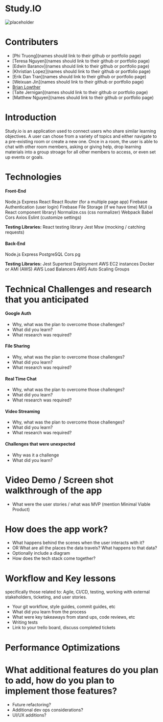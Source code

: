 # Study.IO
![placeholder](https://encrypted-tbn0.gstatic.com/images?q=tbn:ANd9GcTbxuprf521ecjvxLfq-2o92kPAj_5vgtR-Bw&usqp=CAU)
# Contributers

- [Phi Truong](names should link to their github or portfolio page)
- [Teresa Nguyen](names should link to their github or portfolio page)
- [Edwin Baranov](names should link to their github or portfolio page)
- [Khristian Lopez](names should link to their github or portfolio page)
- [Erik Dan Tran](names should link to their github or portfolio page)
- [Weixuan Jin](names should link to their github or portfolio page)
- [Brian Lowther](https://github.com/bLowther)
- [Taite Jernigan](names should link to their github or portfolio page)
- [Matthew Nguyen](names should link to their github or portfolio page)

# Introduction

Study.io is an application used to connect users who share similar learning objectives. A user can chose from a variety of topics and either navigate to a pre-existing room or create a new one. Once in a room, the user is able to chat with other room members, asking or giving help, drop learning materials into a group stroage for all other members to access, or even set up events or goals.

# Technologies

#### Front-End
Node.js
Express
React
React Router (for a multiple page app)
Firebase Authentication (user login)
Firebase File Storage (if we have time)
MUI (a React component library)
Normalize.css (css normalizer)
Webpack
Babel
Cors
Axios
Eslint (customize settings)

**Testing Libraries:**
React testing library
Jest
Msw (mocking / catching requests)

#### Back-End
Node.js
Express
PostgreSQL
Cors
pg

**Testing Libraries:**
Jest
Supertest
Deployment
AWS EC2 instances
Docker or AMI (AWS)
AWS Load Balancers
AWS Auto Scaling Groups

# Technical Challenges and research that you anticipated

#### Google Auth
* Why, what was the plan to overcome those challenges?
* What did you learn?
* What research was required?
#### File Sharing
* Why, what was the plan to overcome those challenges?
* What did you learn?
* What research was required?
#### Real Time Chat
* Why, what was the plan to overcome those challenges?
* What did you learn?
* What research was required?
#### Video Streaming
* Why, what was the plan to overcome those challenges?
* What did you learn?
* What research was required?

#### Challenges that were unexpected
* Why was it a challenge
* What did you learn?

# Video Demo / Screen shot walkthrough of the app
* What were the user stories /  what was MVP (mention Minimal Viable Product)

# How does the app work?
* What happens behind the scenes when the user interacts with it?
* OR What are all the places the data travels?  What happens to that data?
* Optionally include a diagram
* How does the tech stack come together?

# Workflow and Key lessons
 specifically those related to: Agile, CI/CD, testing, working with external stakeholders, ticketing, and user stories.
* Your git workflow, style guides, commit guides, etc
* What did you learn from the process
* What were key takeaways from stand ups, code reviews, etc
* Writing tests
* Link to your trello board, discuss completed tickets

# Performance Optimizations

# What additional features do you plan to add, how do you plan to implement those features?
* Future refactoring?
* Additional dev ops considerations?
* UI/UX additions?

